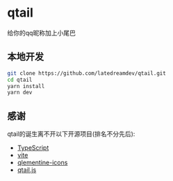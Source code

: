 # qtail
给你的qq昵称加上小尾巴

## 本地开发
```bash
git clone https://github.com/latedreamdev/qtail.git
cd qtail
yarn install
yarn dev
```

## 感谢
qtail的诞生离不开以下开源项目(排名不分先后):
- [TypeScript](https://github.com/microsoft/TypeScript)
- [vite](https://github.com/vitejs/vite)
- [qlementine-icons](https://github.com/oclero/qlementine-icons)
- [qtail.js](https://github.com/latedreamdev/qtail-js)